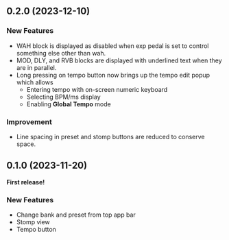 ## 0.2.0 (2023-12-10)

### New Features
- WAH block is displayed as disabled when exp pedal is set to control something else other than wah.
- MOD, DLY, and RVB blocks are displayed with underlined text when they are in parallel.
- Long pressing on tempo button now brings up the tempo edit popup which allows
  - Entering tempo with on-screen numeric keyboard
  - Selecting BPM/ms display
  - Enabling **Global Tempo** mode

### Improvement
- Line spacing in preset and stomp buttons are reduced to conserve space.

## 0.1.0 (2023-11-20)

**First release!**

### New Features
- Change bank and preset from top app bar
- Stomp view
- Tempo button